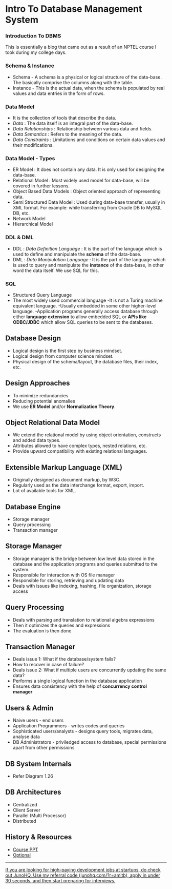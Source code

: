 # Intro To Database Management System

### Introduction To DBMS
This is essentially a blog that came out as a result of an NPTEL course I took during my college days.

### Schema & Instance
- Schema - A schema is a physical or logical structure of the data-base. The basically comprise the columns along with the table.
- Instance - This is the actual data, when the schema is populated by real values and data entries in the form of rows.

### Data Model
- It is the collection of tools that describe the data.
- *Data* : The data itself is an integral part of the data-base.
- *Data Relationships* : Relationship between various data and fields.
- *Data Semantics* : Refers to the meaning of the data.
- *Data Constraints* : Limitations and conditions on certain data values and their modifications.

### Data Model - Types
- ER Model : It does not contain any data. It is only used for designing the data-base.
- Relational Model : Most widely used model for data-base, will be covered in further lessons.
- Object Based Data Models : Object oriented approach of representing data.
- Semi Structured Data Model : Used during data-base transfer, usually in XML format. For example: while transferring from Oracle DB to MySQL DB, etc.
- Network Model
- Hierarchical Model

### DDL & DML
- DDL : *Data Definition Language* : It is the part of the language which is used to define and manipulate the **schema** of the data-base.
- DML : *Data Manipulation Language* : It is the part of the language which is used to query and manipulate the **instance** of the data-base, in other word the data itself. We use SQL for this.

### SQL
- Structured Query Language
- The most widely used commercial language
-It is not a Turing machine equivalent language.
-Usually embedded in some other higher-level language.
-Application programs generally access database through either **language extension** to allow embedded SQL or **APIs like ODBC/JDBC** which allow SQL queries to be sent to the databases.

## Database Design
- Logical design is the first step by business mindset.
- Logical design from computer science mindset.
- Physical design of the schema/layout, the database files, their index, etc.

## Design Approaches
- To minimize redundancies
- Reducing potential anomalies
- We use **ER Model** and/or **Normalization Theory**.

## Object Relational Data Model
- We extend the relational model by using object orientation, constructs and added data types.
- Attributes allowed to have complex types, nested relations, etc.
- Provide upward compatibility with existing relational languages.

## Extensible Markup Language (XML)
- Originally designed as document markup, by W3C.
- Regularly used as the data interchange format, export, import.
- Lot of available tools for XML.

## Database Engine
- Storage manager
- Query processing
- Transaction manager

## Storage Manager
- Storage manager is the bridge between low level data stored in the database and the application programs and queries submitted to the system.
- Responsible for interaction with OS file manager
- Responsible for storing, retrieving and updating data
- Deals with issues like indexing, hashing, file organization, storage access

## Query Processing
- Deals with parsing and translation to relational algebra expressions
- Then it optimizes the queries and expressions
- The evaluation is then done

## Transaction Manager
- Deals issue 1: What if the database/system fails?
- How to recover in case of failure?
- Deals issue 2: What if multiple users are concurrently updating the same data?
- Performs a single logical function in the database application
- Ensures data consistency with the help of **concurrency control manager**

## Users & Admin
- Naive users - end users
- Application Programmers - writes codes and queries
- Sophisticated users/analysts - designs query tools, migrates data, analyse data
- DB Administrators - priviledged access to database, special permissions apart from other permissions

## DB System Internals
- Refer Diagram 1.26

## DB Architectures
- Centralized
- Client Server
- Parallel (Multi Processor)
- Distributed

## History & Resources
- [Course PPT](https://docs.google.com/viewer?a=v&pid=sites&srcid=Z2FyZGl2aWR5YXBpdGguYWMuaW58ZGF0YWJhc2V8Z3g6MmFhNzY1NmQ0ZjUxYjc4ZQ)
- [Optional](http://4840895.blogspot.com/2009/04/history-of-dbms.html)

-------

[If you are looking for high-paying development jobs at startups, do check out JunoHQ. Use my referral code (junohq.com/?r=amitb), apply in under 30 seconds, and then start preparing for interviews.](https://junohq.com/?r=amitb)